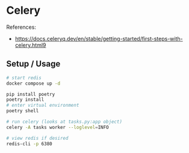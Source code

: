 # Celery

References:
* https://docs.celeryq.dev/en/stable/getting-started/first-steps-with-celery.html9

## Setup / Usage
````bash
# start redis
docker compose up -d 

pip install poetry
poetry install
# enter virtual environment
poetry shell

# run celery (looks at tasks.py:app object)
celery -A tasks worker --loglevel=INFO

# view redis if desired
redis-cli -p 6380
````
